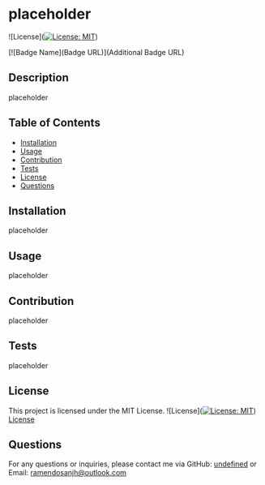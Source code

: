 # placeholder

![License]([![License: MIT](https://img.shields.io/badge/License-MIT-yellow.svg)](https://opensource.org/licenses/MIT))

[![Badge Name](Badge URL)](Additional Badge URL)

## Description
placeholder

## Table of Contents
- [Installation](#installation)
- [Usage](#usage)
- [Contribution](#contribution)
- [Tests](#tests)
- [License](#license)
- [Questions](#questions)

## Installation
placeholder

## Usage
placeholder

## Contribution
placeholder

## Tests
placeholder

## License
This project is licensed under the MIT License. 
![License]([![License: MIT](https://img.shields.io/badge/License-MIT-yellow.svg)](https://opensource.org/licenses/MIT)) [License](https://opensource.org/licenses/MIT)

## Questions
For any questions or inquiries, please contact me via GitHub: [undefined](https://github.com/undefined) or Email: ramendosanjh@outlook.com
